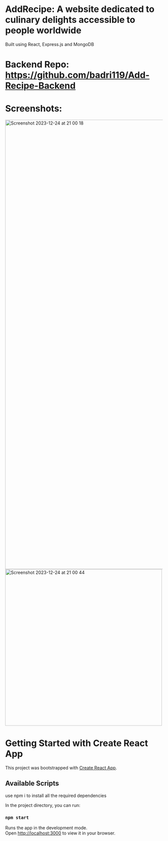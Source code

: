 # AddRecipe: A website dedicated to culinary delights accessible to people worldwide
Built using React, Express.js and MongoDB
# Backend Repo: https://github.com/badri119/Add-Recipe-Backend

# Screenshots:
<img width="1438" alt="Screenshot 2023-12-24 at 21 00 18" src="https://github.com/badri119/Add-Recipe-Frontend/assets/90651004/a49c5706-231d-4561-b789-ebdab38f6eb7">



<img width="501" alt="Screenshot 2023-12-24 at 21 00 44" src="https://github.com/badri119/Add-Recipe-Frontend/assets/90651004/8faa3e15-ea7b-4e75-8790-8852db219977">







# Getting Started with Create React App

This project was bootstrapped with [Create React App](https://github.com/facebook/create-react-app).

## Available Scripts

use npm i to install all the required dependencies

In the project directory, you can run:

### `npm start`

Runs the app in the development mode.\
Open [http://localhost:3000](http://localhost:3000) to view it in your browser.

